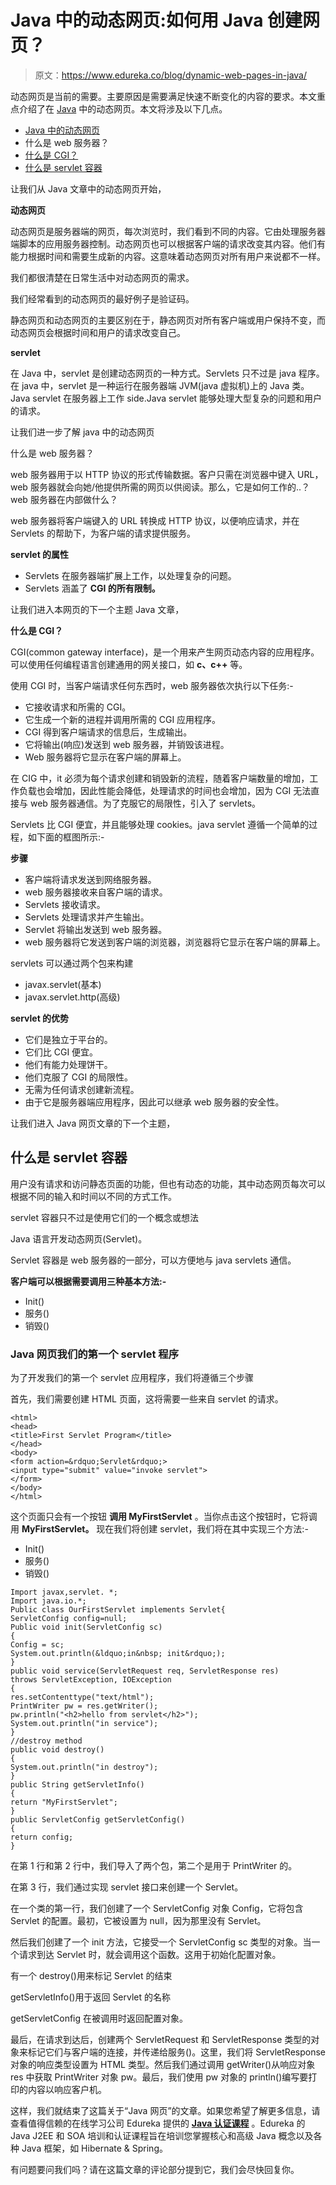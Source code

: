 # Java 中的动态网页:如何用 Java 创建网页？

> 原文：<https://www.edureka.co/blog/dynamic-web-pages-in-java/>

动态网页是当前的需要。主要原因是需要满足快速不断变化的内容的要求。本文重点介绍了在 [Java](https://www.edureka.co/blog/java-tutorial/) 中的动态网页。本文将涉及以下几点。

*   [Java 中的动态网页](#DynamicWebPagesInJava)
*   什么是 web 服务器？
*   [什么是 CGI？](#WhatisCGI?)
*   [什么是 servlet 容器](#Whatisservletcontainer)

让我们从 Java 文章中的动态网页开始，

**动态网页**

动态网页是服务器端的网页，每次浏览时，我们看到不同的内容。它由处理服务器端脚本的应用服务器控制。动态网页也可以根据客户端的请求改变其内容。他们有能力根据时间和需要生成新的内容。这意味着动态网页对所有用户来说都不一样。

我们都很清楚在日常生活中对动态网页的需求。

我们经常看到的动态网页的最好例子是验证码。

静态网页和动态网页的主要区别在于，静态网页对所有客户端或用户保持不变，而动态网页会根据时间和用户的请求改变自己。

**servlet**

在 Java 中，servlet 是创建动态网页的一种方式。Servlets 只不过是 java 程序。 在 java 中，servlet 是一种运行在服务器端 JVM(java 虚拟机)上的 Java 类。Java servlet 在服务器上工作 side.Java servlet 能够处理大型复杂的问题和用户的请求。

让我们进一步了解 java 中的动态网页

什么是 web 服务器？

web 服务器用于以 HTTP 协议的形式传输数据。客户只需在浏览器中键入 URL，web 服务器就会向她/他提供所需的网页以供阅读。那么，它是如何工作的..？web 服务器在内部做什么？

web 服务器将客户端键入的 URL 转换成 HTTP 协议，以便响应请求，并在 Servlets 的帮助下，为客户端的请求提供服务。

**servlet 的属性**

*   Servlets 在服务器端扩展上工作，以处理复杂的问题。
*   Servlets 涵盖了 **CGI 的所有限制。**

让我们进入本网页的下一个主题 Java 文章，

**什么是 CGI？**

CGI(common gateway interface)，是一个用来产生网页动态内容的应用程序。可以使用任何编程语言创建通用的网关接口，如 **c、c++** 等。

使用 CGI 时，当客户端请求任何东西时，web 服务器依次执行以下任务:-

*   它接收请求和所需的 CGI。
*   它生成一个新的进程并调用所需的 CGI 应用程序。
*   CGI 得到客户端请求的信息后，生成输出。
*   它将输出(响应)发送到 web 服务器，并销毁该进程。
*   Web 服务器将它显示在客户端的屏幕上。

在 CIG 中，it 必须为每个请求创建和销毁新的流程，随着客户端数量的增加，工作负载也会增加，因此性能会降低，处理请求的时间也会增加，因为 CGI 无法直接与 web 服务器通信。为了克服它的局限性，引入了 servlets。

Servlets 比 CGI 便宜，并且能够处理 cookies。java servlet 遵循一个简单的过程，如下面的框图所示:-

**步骤**

*   客户端将请求发送到网络服务器。
*   web 服务器接收来自客户端的请求。
*   Servlets 接收请求。
*   Servlets 处理请求并产生输出。
*   Servlet 将输出发送到 web 服务器。
*   web 服务器将它发送到客户端的浏览器，浏览器将它显示在客户端的屏幕上。

servlets 可以通过两个包来构建

*   javax.servlet(基本)
*   javax.servlet.http(高级)

**servlet 的优势**

*   它们是独立于平台的。
*   它们比 CGI 便宜。
*   他们有能力处理饼干。
*   他们克服了 CGI 的局限性。
*   无需为任何请求创建新流程。
*   由于它是服务器端应用程序，因此可以继承 web 服务器的安全性。

让我们进入 Java 网页文章的下一个主题，

## **什么是 servlet 容器**

用户没有请求和访问静态页面的功能，但也有动态的功能，其中动态网页每次可以根据不同的输入和时间以不同的方式工作。

servlet 容器只不过是使用它们的一个概念或想法

Java 语言开发动态网页(Servlet)。

Servlet 容器是 web 服务器的一部分，可以方便地与 java servlets 通信。

**客户端可以根据需要调用三种基本方法:-**

*   Init()
*   服务()
*   销毁()

### **Java 网页我们的第一个 servlet 程序**

为了开发我们的第一个 servlet 应用程序，我们将遵循三个步骤

首先，我们需要创建 HTML 页面，这将需要一些来自 servlet 的请求。

```
<html>
<head>
<title>First Servlet Program</title>
</head>
<body>
<form action=&rdquo;Servlet&rdquo;>
<input type="submit" value="invoke servlet">
</form>
</body>
</html>

```

这个页面只会有一个按钮 **调用 MyFirstServlet** 。当你点击这个按钮时，它将调用 **MyFirstServlet。** 现在我们将创建 servlet，我们将在其中实现三个方法:-

*   Init()
*   服务()
*   销毁()

```
Import javax,servlet. *;
Import java.io.*;
Public class OurFirstServlet implements Servlet{
ServletConfig config=null;
Public void init(ServletConfig sc)
{
Config = sc;
System.out.println(&ldquo;in&nbsp; init&rdquo;);
}
public void service(ServletRequest req, ServletResponse res)
throws ServletException, IOException
{
res.setContenttype("text/html");
PrintWriter pw = res.getWriter();
pw.println("<h2>hello from servlet</h2>");
System.out.println("in service");
}
//destroy method
public void destroy()
{
System.out.println("in destroy");
}
public String getServletInfo()
{
return "MyFirstServlet";
}
public ServletConfig getServletConfig()
{
return config;
}

```

在第 1 行和第 2 行中，我们导入了两个包，第二个是用于 PrintWriter 的。

在第 3 行，我们通过实现 servlet 接口来创建一个 Servlet。

在一个类的第一行，我们创建了一个 ServletConfig 对象 Config，它将包含 Servlet 的配置。最初，它被设置为 null，因为那里没有 Servlet。

然后我们创建了一个 init 方法，它接受一个 ServletConfig sc 类型的对象。当一个请求到达 Servlet 时，就会调用这个函数。这用于初始化配置对象。

有一个 destroy()用来标记 Servlet 的结束

getServletInfo()用于返回 Servlet 的名称

getServletConfig 在被调用时返回配置对象。

最后，在请求到达后，创建两个 ServletRequest 和 ServletResponse 类型的对象来标记它们与客户端的连接，并传递给服务()。这里，我们将 ServletResponse 对象的响应类型设置为 HTML 类型。然后我们通过调用 getWriter()从响应对象 res 中获取 PrintWriter 对象 pw。最后，我们使用 pw 对象的 println()编写要打印的内容以响应客户机。

这样，我们就结束了这篇关于“Java 网页”的文章。如果您希望了解更多信息，请查看值得信赖的在线学习公司 Edureka 提供的 [**Java 认证课程**](https://www.edureka.co/java-j2ee-training-course) 。Edureka 的 Java J2EE 和 SOA 培训和认证课程旨在培训您掌握核心和高级 Java 概念以及各种 Java 框架，如 Hibernate & Spring。

有问题要问我们吗？请在这篇文章的评论部分提到它，我们会尽快回复你。